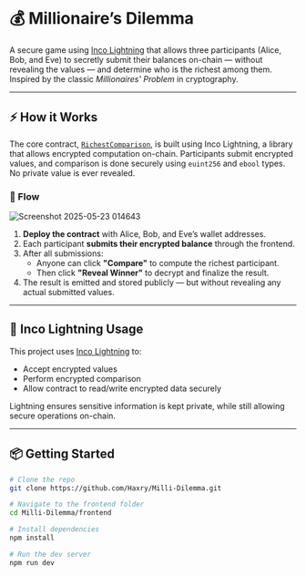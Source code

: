 # 💰 Millionaire’s Dilemma

A secure game using [Inco Lightning](https://docs.inco.org/lightning/) that allows three participants (Alice, Bob, and Eve) to secretly submit their balances on-chain — without revealing the values — and determine who is the richest among them. Inspired by the classic *Millionaires' Problem* in cryptography.

---

## ⚡ How it Works

The core contract, [`RichestComparison`](https://github.com/Haxry/Milli-Dilemma/blob/master/lightning-rod/contracts/src/Rich.sol), is built using Inco Lightning, a library that allows encrypted computation on-chain. Participants submit encrypted values, and comparison is done securely using `euint256` and `ebool` types. No private value is ever revealed.

### 🧠 Flow
![Screenshot 2025-05-23 014643](https://github.com/user-attachments/assets/0d01d0cc-a65c-4592-9967-518f06e8206d)


1. **Deploy the contract** with Alice, Bob, and Eve’s wallet addresses.
2. Each participant **submits their encrypted balance** through the frontend.
3. After all submissions:
   - Anyone can click **"Compare"** to compute the richest participant.
   - Then click **"Reveal Winner"** to decrypt and finalize the result.
4. The result is emitted and stored publicly — but without revealing any actual submitted values.

---

## 🔐 Inco Lightning Usage

This project uses [Inco Lightning](https://github.com/inco-org/inco-lightning) to:

- Accept encrypted values 
- Perform encrypted comparison 
- Allow contract to read/write encrypted data securely 

Lightning ensures sensitive information is kept private, while still allowing secure operations on-chain.

---

## 📦 Getting Started

```bash
# Clone the repo
git clone https://github.com/Haxry/Milli-Dilemma.git

# Navigate to the frontend folder
cd Milli-Dilemma/frontend

# Install dependencies
npm install

# Run the dev server
npm run dev
